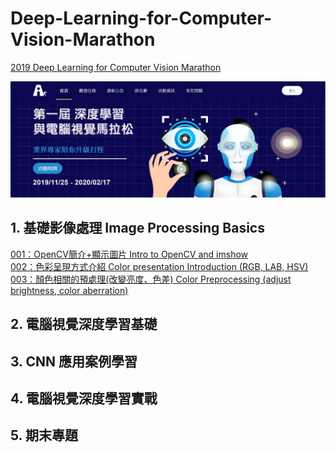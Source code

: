 # Deep-Learning-for-Computer-Vision-Marathon

<a href="https://cvdl.cupoy.com/">2019 Deep Learning for Computer Vision Marathon</a>

![000](homework/000.JPG)

## 1. 基礎影像處理 Image Processing Basics
<a href="https://github.com/tgnco1218/Deep-Learning-for-Computer-Vision-Marathon/tree/master/homework/Day001_Intro_to_OpenCV_and_imshow">001：OpenCV簡介+顯示圖片 Intro to OpenCV and imshow</a><br>
<a href="https://github.com/tgnco1218/Deep-Learning-for-Computer-Vision-Marathon/tree/master/homework/Day002_Color_Presentation_Introduction_RGB_LAB_HSV">002：色彩呈現方式介紹 Color presentation Introduction (RGB, LAB, HSV)</a><br>
<a href="https://github.com/tgnco1218/Deep-Learning-for-Computer-Vision-Marathon/tree/master/homework/Day003_Image_Preprocessing">003：顏色相關的預處理(改變亮度、色差) Color Preprocessing (adjust brightness, color aberration)</a><br>


## 2. 電腦視覺深度學習基礎

## 3. CNN 應用案例學習

## 4. 電腦視覺深度學習實戰

## 5. 期末專題
